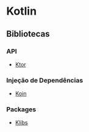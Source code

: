 # Kotlin

## Bibliotecas

### API
- [Ktor](https://ktor.io/)

### Injeção de Dependências
- [Koin](https://insert-koin.io/)

### Packages
- [Klibs](https://klibs.io/)
